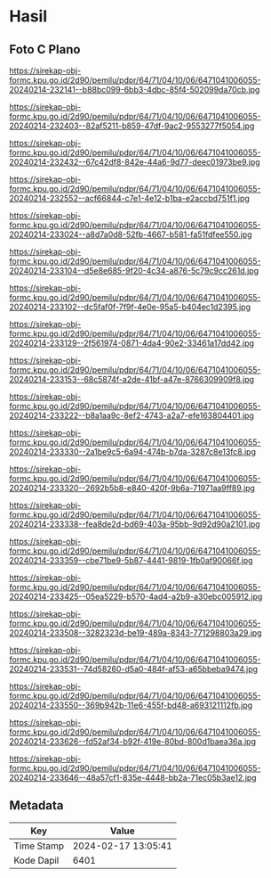 # Hasil

## Foto C Plano

https://sirekap-obj-formc.kpu.go.id/2d90/pemilu/pdpr/64/71/04/10/06/6471041006055-20240214-232141--b88bc099-6bb3-4dbc-85f4-502099da70cb.jpg

https://sirekap-obj-formc.kpu.go.id/2d90/pemilu/pdpr/64/71/04/10/06/6471041006055-20240214-232403--82af5211-b859-47df-9ac2-9553277f5054.jpg

https://sirekap-obj-formc.kpu.go.id/2d90/pemilu/pdpr/64/71/04/10/06/6471041006055-20240214-232432--67c42df8-842e-44a6-9d77-deec01973be9.jpg

https://sirekap-obj-formc.kpu.go.id/2d90/pemilu/pdpr/64/71/04/10/06/6471041006055-20240214-232552--acf66844-c7e1-4e12-b1ba-e2accbd751f1.jpg

https://sirekap-obj-formc.kpu.go.id/2d90/pemilu/pdpr/64/71/04/10/06/6471041006055-20240214-233024--a8d7a0d8-52fb-4667-b581-fa51fdfee550.jpg

https://sirekap-obj-formc.kpu.go.id/2d90/pemilu/pdpr/64/71/04/10/06/6471041006055-20240214-233104--d5e8e685-9f20-4c34-a876-5c79c9cc261d.jpg

https://sirekap-obj-formc.kpu.go.id/2d90/pemilu/pdpr/64/71/04/10/06/6471041006055-20240214-233102--dc5faf0f-7f9f-4e0e-95a5-b404ec1d2395.jpg

https://sirekap-obj-formc.kpu.go.id/2d90/pemilu/pdpr/64/71/04/10/06/6471041006055-20240214-233129--2f561974-0871-4da4-90e2-33461a17dd42.jpg

https://sirekap-obj-formc.kpu.go.id/2d90/pemilu/pdpr/64/71/04/10/06/6471041006055-20240214-233153--68c5874f-a2de-41bf-a47e-8766309909f8.jpg

https://sirekap-obj-formc.kpu.go.id/2d90/pemilu/pdpr/64/71/04/10/06/6471041006055-20240214-233222--b8a1aa9c-8ef2-4743-a2a7-efe163804401.jpg

https://sirekap-obj-formc.kpu.go.id/2d90/pemilu/pdpr/64/71/04/10/06/6471041006055-20240214-233330--2a1be9c5-6a94-474b-b7da-3287c8e13fc8.jpg

https://sirekap-obj-formc.kpu.go.id/2d90/pemilu/pdpr/64/71/04/10/06/6471041006055-20240214-233320--2692b5b8-e840-420f-9b6a-71971aa9ff89.jpg

https://sirekap-obj-formc.kpu.go.id/2d90/pemilu/pdpr/64/71/04/10/06/6471041006055-20240214-233338--fea8de2d-bd69-403a-95bb-9d92d90a2101.jpg

https://sirekap-obj-formc.kpu.go.id/2d90/pemilu/pdpr/64/71/04/10/06/6471041006055-20240214-233359--cbe71be9-5b87-4441-9819-1fb0af90066f.jpg

https://sirekap-obj-formc.kpu.go.id/2d90/pemilu/pdpr/64/71/04/10/06/6471041006055-20240214-233425--05ea5229-b570-4ad4-a2b9-a30ebc005912.jpg

https://sirekap-obj-formc.kpu.go.id/2d90/pemilu/pdpr/64/71/04/10/06/6471041006055-20240214-233508--3282323d-be19-489a-8343-771298803a29.jpg

https://sirekap-obj-formc.kpu.go.id/2d90/pemilu/pdpr/64/71/04/10/06/6471041006055-20240214-233531--74d58260-d5a0-484f-af53-a65bbeba9474.jpg

https://sirekap-obj-formc.kpu.go.id/2d90/pemilu/pdpr/64/71/04/10/06/6471041006055-20240214-233550--369b942b-11e6-455f-bd48-a693121112fb.jpg

https://sirekap-obj-formc.kpu.go.id/2d90/pemilu/pdpr/64/71/04/10/06/6471041006055-20240214-233626--fd52af34-b92f-419e-80bd-800d1baea36a.jpg

https://sirekap-obj-formc.kpu.go.id/2d90/pemilu/pdpr/64/71/04/10/06/6471041006055-20240214-233646--48a57cf1-835e-4448-bb2a-71ec05b3ae12.jpg


## Metadata

| Key        | Value               |
| ---------- | ------------------- |
| Time Stamp | 2024-02-17 13:05:41 |
| Kode Dapil | 6401                |



